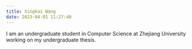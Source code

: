 ```yaml
---
title: Xingkai Wang
date: 2023-04-01 11:27:40
---
```


I am an undergraduate student in Computer Science at Zhejiang University working on my undergraduate thesis. 